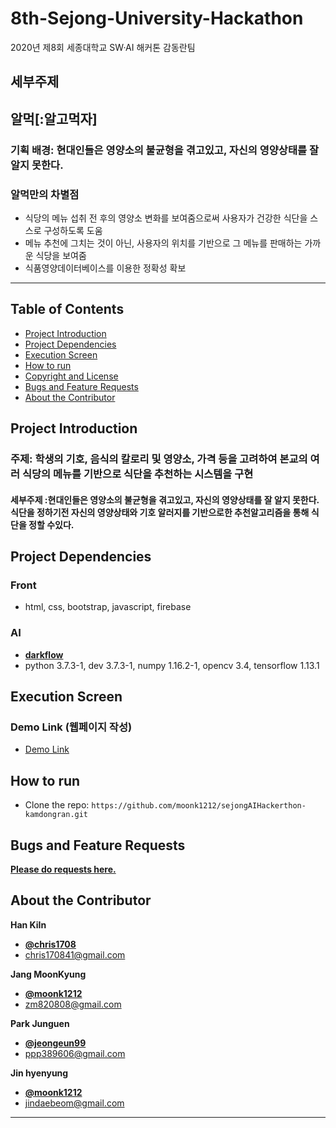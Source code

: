 # 8th-Sejong-University-Hackathon 
2020년 제8회 세종대학교 SW·AI 해커톤 감동란팀



## 세부주제

## 알먹[:알고먹자]

### 기획 배경: 현대인들은 영양소의 불균형을 겪고있고, 자신의 영양상태를 잘 알지 못한다.

### 알먹만의 차별점
* 식당의 메뉴 섭취 전 후의 영양소 변화를 보여줌으로써 사용자가 건강한 식단을 스스로 구성하도록 도움
* 메뉴 추천에 그치는 것이 아닌, 사용자의 위치를 기반으로 그 메뉴를 판매하는 가까운 식당을 보여줌
* 식품영양데이터베이스를 이용한 정확성 확보


    
* * *


## Table of Contents

- [Project Introduction](#Project-Introduction)
- [Project Dependencies](#Project-Dependencies)
- [Execution Screen](#Execution-Screen)
- [How to run](#How-to-run)
- [Copyright and License](#Copyright-and-License)
- [Bugs and Feature Requests](#Bugs-and-Feature-Requests)
- [About the Contributor](#About-the-Contributor)

   
## Project Introduction

### 주제: 학생의 기호, 음식의 칼로리 및 영양소, 가격 등을 고려하여 본교의 여러 식당의 메뉴를 기반으로 식단을 추천하는 시스템을 구현

#### 세부주제 :현대인들은 영양소의 불균형을 겪고있고, 자신의 영양상태를 잘 알지 못한다. 식단을 정하기전 자신의 영양상태와 기호 알러지를 기반으로한 추천알고리즘을 통해 식단을 정할 수있다.

## Project Dependencies
### Front 
- html, css, bootstrap, javascript, firebase 
### AI
- [**darkflow**](https://github.com/thtrieu/darkflow/)    
- python 3.7.3-1, dev 3.7.3-1, numpy 1.16.2-1, opencv 3.4, tensorflow 1.13.1

   
## Execution Screen

### Demo Link (웹페이지 작성) 

- [Demo Link](https://kamdong2-d9688.web.app/)


## How to run

- Clone the repo: `https://github.com/moonk1212/sejongAIHackerthon-kamdongran.git`




## Bugs and Feature Requests

[**Please do requests here.**](https://github.com/moonk1212//sejongAIHackerthon-kamdongran/issues)
   
   
## About the Contributor


**Han KiIn**
- [**@chris1708**](https://github.com/chris1708)   
- <chris170841@gmail.com>

**Jang MoonKyung**
- [**@moonk1212**](https://github.com/moonk1212)   
- <zm820808@gmail.com> 

**Park Junguen**
- [**@jeongeun99**](https://github.com/jeongeun99)   
- <ppp389606@gmail.com> 

**Jin hyenyung**
- [**@moonk1212**](https://github.com/dbj2000)   
- <jindaebeom@gmail.com> 


* * *
